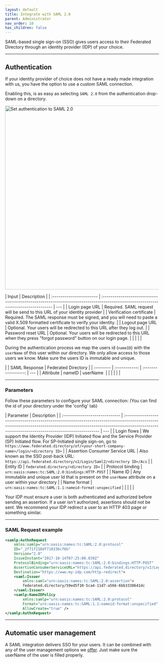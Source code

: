 ```yaml
---
layout: default
title: Integrate with SAML 2.0
parent: Administrator
nav_order: 10
has_children: false
---
```


SAML-based single sign-on (SSO) gives users access to their Federated Directory through an identity provider (IDP) of your choice.

---

## Authentication

If your identity provider of choice does not have a ready made integration with us, you have the option to use a custom SAML connection.

Enabling this, is as easy as selecting `SAML 2.0` from the authentication drop-down on a directory.

<img style="width: 600px;" src="../../assets/images/directories-saml-authentication.png" alt="Set authentication to SAML 2.0"/>

| Input                    | Description                                                                                                                         |
| :----------------------- | :---------------------------------------------------------------------------------------------------------------------------------- | --- |
| Login page URL           | Required. SAML request will be send to this URL of your identity provider                                                           |
| Verification certificate | Required. The SAML response must be signed, and you will need to paste a valid X.509 formatted certificate to verify your identity. |
| Logout page URL          | Optional. Your users will be redirected to this URL after they log out.                                                             |
| Password reset URL       | Optional. Your users will be redirected to this URL when they press "forgot password" button on our login page.                     |
|                          |                                                                                                                                     |     |

During the authentication process we map the users id (`nameID`) with the `userName` of this user within our directory. We only allow access to those users we know.
Make sure the users ID is immutable and unique.

|           | SAML Response | Federated Directory |
| :-------- | :-----------: | :-----------------: | --- |
| Attribute |    nameID     |     userName ️️     |
|           |               |                     |     |

---

### Parameters

Follow these parameters to configure your SAML connection:
(You can find the id of your directory under the 'config' tab)

| Parameter                      | Description                                                                                                                                                                                                                    |
| :----------------------------- | :----------------------------------------------------------------------------------------------------------------------------------------------------------------------------------------------------------------------------- | --- |
| Login flows                    | We support the Identity Provider (IDP) Initiated flow and the Service Provider (SP) Initiated flow. For SP-Initiated single sign-on, go to `https://www.federated.directory/of/<your-short-company-name>/login/<directory ID>` |
| Assertion Consumer Service URL | Also known as the SSO post-back URL: `https://api.federated.directory/v2/Login/Saml2/<directory ID>/Acs`                                                                                                                       |
| Entity ID                      | `federated.directory/<directory ID>`                                                                                                                                                                                           |
| Protocol binding               | `urn:oasis:names:tc:SAML:2.0:bindings:HTTP-POST`                                                                                                                                                                               |
| Name ID                        | Any immutable and unique user Id that is present on the `userName` attribute on a user within your directory                                                                                                                   |
| Name format                    | `urn:oasis:names:tc:SAML:1.1:nameid-format:unspecified`                                                                                                                                                                        |
|                                |                                                                                                                                                                                                                                |     |

Your IDP must ensure a user is both authenticated and authorized before sending an assertion. If a user isn't authorized, assertions should not be sent. We recommend your IDP redirect a user to an HTTP 403 page or something similar.

---

### SAML Request example

```XML
<samlp:AuthnRequest
    xmlns:samlp="urn:oasis:names:tc:SAML:2.0:protocol"
    ID="_2f71f210df710336cf6b"
    Version="2.0"
    IssueInstant="2017-10-14T07:25:00.039Z"
    ProtocolBinding="urn:oasis:names:tc:SAML:2.0:bindings:HTTP-POST"
    AssertionConsumerServiceURL="https://api.federated.directory/v2/Login/Saml2/59ed5f10-5ca4-11d7-a566-6bb3338641dc/Acs"
    Destination="https://www.my-idp.com/http-redirect">
    <saml:Issuer
        xmlns:saml="urn:oasis:names:tc:SAML:2.0:assertion">
        federated.directory/59ed5f10-5ca4-11d7-a566-6bb3338641dc
    </saml:Issuer>
    <samlp:NameIDPolicy
        xmlns:samlp="urn:oasis:names:tc:SAML:2.0:protocol"
        Format="urn:oasis:names:tc:SAML:1.1:nameid-format:unspecified"
        AllowCreate="true" />
</samlp:AuthnRequest>
```

---

<h2 id="automaticusermanagement"> Automatic user management </h2>

A SAML integration delivers SSO for your users. It can be combined with any of the user management options we [offer](./directories#automaticusermanagement).
Just make sure the userName of the user is filled properly.
